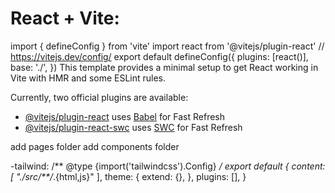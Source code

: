 # React + Vite:
import { defineConfig } from 'vite'
import react from '@vitejs/plugin-react'
// https://vitejs.dev/config/
export default defineConfig({
  plugins: [react()],
  base: './',
})
This template provides a minimal setup to get React working in Vite with HMR and some ESLint rules.

Currently, two official plugins are available:

- [@vitejs/plugin-react](https://github.com/vitejs/vite-plugin-react/blob/main/packages/plugin-react/README.md) uses [Babel](https://babeljs.io/) for Fast Refresh
- [@vitejs/plugin-react-swc](https://github.com/vitejs/vite-plugin-react-swc) uses [SWC](https://swc.rs/) for Fast Refresh

add pages folder
add components folder


-tailwind: 
/** @type {import('tailwindcss').Config} */
export default {
  content: [
    "./src/**/*.{html,js}"
  ],
  theme: {
    extend: {},
  },
  plugins: [],
}